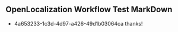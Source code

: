 ## OpenLocalization Workflow Test MarkDown
* 4a653233-1c3d-4d97-a426-49d1b03064ca thanks!

<!--HONumber=Sep16_HO1-->


